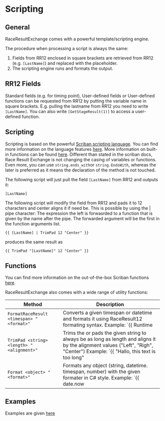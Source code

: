 # Scripting

## General

RaceResultExchange comes with a powerful template/scripting engine. 

The procedure when processing a script is always the same:

1. Fields from RR12 enclosed in square brackets are retrieved from RR12 (e.g. `[LastName]`) and replaced with the placeholder. 
2. The scripting engine runs and formats the output. 

## RR12 Fields

Standard fields (e.g. for timing point), User-defined fields or User-defined functions can be requested from RR12 by putting the variable name in square brackets. E.g. pulling the lastname from RR12 you need to write `[LastName]`. You can also write `[GetStageResult(1)]` to access a user-defined function.

## Scripting

Scripting is based on the powerful [Scriban scripting language](https://github.com/scriban/scriban). You can find more information on the language features [here](https://github.com/scriban/scriban/blob/master/doc/language.md). More information on built-in functions can be found [here](https://github.com/scriban/scriban/blob/master/doc/builtins.md). Different than stated in the scriban docs, Race Result Exchange is not changing the casing of variables or functions. Even more, you can use `string.ends_with`or `string.EndsWith`, whereas the later is preferred as it means the declaration of the method is not touched. 

The following script will just pull the field `[LastName]` from RR12 and outputs it:

    [LastName]

The following script will modify the field from RR12 and pads it to 12 characters and center aligns it if need be. This is possible by using the | pipe character: The expression the left is forwasrded to a function that is given by the name after the pipe. The forwarded argument will be the first in the function arguments list.

    {{ [LastName] | TrimPad 12 "Center" }}

produces the same result as 

    {{ TrimPad "[LastName]" 12 "Center" }}

## Functions

You can find more information on the out-of-the-box Scriban functions [here](https://github.com/scriban/scriban/blob/master/doc/builtins.md).

RaceResultExchange also comes with a wide range of utility functions:

| Method      | Description                          |
| ----------- | ------------------------------------ |
| `FormatRaceResult <timespan> "<format>"`       | Converts a given timespan or datetime and formats it using RaceResult12 formating syntax. Example: `{{ Runtime | FormatRaceResult "Hh:mm:ss,k" }}` produces `2:55:87,7`.  |
| `TrimPad <string> <length> "<alignment>"`       | Trims the or pads the given string to always be as long as length and aligns it by the alignment values ("Left", "Righ", "Center") Example: `{{ "Hallo, this text is too long" | TrimPad 8 "Center" }}` produces `Hallo, t`. |
| `Format <object> "<format>"`    | Formats any object (string, datetime. timespan, number) with the given formater in C# style. Example: `{{ date.now | Format "HH:mm" }}` produces `12:32`. |

## Examples
Examples are given [here](examples.md) 
